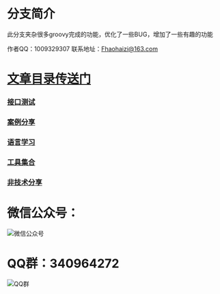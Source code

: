 # 分支简介

此分支夹杂很多groovy完成的功能，优化了一些BUG，增加了一些有趣的功能

作者QQ：1009329307
联系地址：Fhaohaizi@163.com

# [**文章目录传送门**](https://gitee.com/fanapi/tester/blob/okay/document/directory.markdown)

### [接口测试](https://gitee.com/fanapi/tester/blob/okay/document/api.markdown)
### [案例分享](https://gitee.com/fanapi/tester/blob/okay/document/case.markdown)
### [语言学习](https://gitee.com/fanapi/tester/blob/okay/document/language.markdown)
### [工具集合](https://gitee.com/fanapi/tester/blob/okay/document/tools.markdown)
### [非技术分享](https://gitee.com/fanapi/tester/blob/okay/document/experience.markdown)

微信公众号：
===
![微信公众号](https://oscimg.oschina.net/oscnet/64c3fa99be2ecc594aeb1a426be285aa49b.jpg)

QQ群：340964272
===
![QQ群](https://oscimg.oschina.net/oscnet/2e49545e35e83deb0e2c57079577a629641.jpg)
